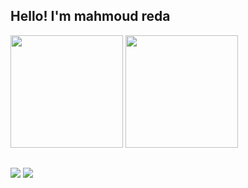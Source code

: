 ## Hello! I'm mahmoud reda
<div>
  <img height="180em" src="https://github-readme-stats.vercel.app/api?username=7rakatt&theme=merko"/>  
  <img height="180em" src="https://github-readme-stats.vercel.app/api/top-langs/?username=7rakatt&layout=compact&theme=merko"/>
</div>

##

<div>
  <a href="https://www.linkedin.com/in/mahmoud-hrakat-0a224a31a/" target="_blank"><img src="https://img.shields.io/badge/-LinkedIn-%230077B5?style=for-the-badge&logo=linkedin&logoColor=white" target="_blank"></a> 
  <a href = "mailto:mahmoudhrakat92@gmail.com"><img src="https://img.shields.io/badge/-Gmail-%23333?style=for-the-badge&logo=gmail&logoColor=white" target="_blank"></a>
</div>
